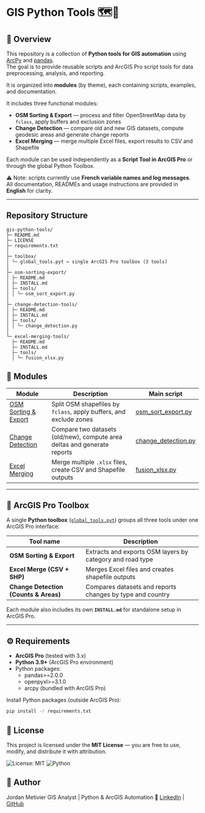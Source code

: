 # GIS Python Tools 🗺️🐍

## 📌 Overview
This repository is a collection of **Python tools for GIS automation** using  
[ArcPy](https://pro.arcgis.com/en/pro-app/arcpy/) and [pandas](https://pandas.pydata.org/).  
The goal is to provide reusable scripts and ArcGIS Pro script tools for data preprocessing, analysis, and reporting.  

It is organized into **modules** (by theme), each containing scripts, examples, and documentation.  

It includes three functional modules:
- **OSM Sorting & Export** — process and filter OpenStreetMap data by `fclass`, apply buffers and exclusion zones  
- **Change Detection** — compare old and new GIS datasets, compute geodesic areas and generate change reports  
- **Excel Merging** — merge multiple Excel files, export results to CSV and Shapefile  

Each module can be used independently as a **Script Tool in ArcGIS Pro** or through the global Python Toolbox.

⚠️ Note: scripts currently use **French variable names and log messages**.  
All documentation, READMEs and usage instructions are provided in **English** for clarity.

---

## Repository Structure
```
gis-python-tools/
├─ README.md
├─ LICENSE
├─ requirements.txt
│
├─ toolbox/
│ └─ global_tools.pyt ← single ArcGIS Pro toolbox (3 tools)
│
├─ osm-sorting-export/
│ ├─ README.md
│ ├─ INSTALL.md
│ ├─ tools/
│ │ └─ osm_sort_export.py
│
├─ change-detection-tools/
│ ├─ README.md
│ ├─ INSTALL.md
│ ├─ tools/
│ │ └─ change_detection.py
│
└─ excel-merging-tools/
  ├─ README.md
  ├─ INSTALL.md
  ├─ tools/
  │ └─ fusion_xlsx.py
```


## 🔧 Modules

| Module | Description | Main script |
|---------|--------------|--------------|
| [OSM Sorting & Export](osm-sorting-export/) | Split OSM shapefiles by `fclass`, apply buffers, and exclude zones | [osm_sort_export.py](osm-sorting-export/tools/osm_sort_export.py) |
| [Change Detection](change-detection-tools/) | Compare two datasets (old/new), compute area deltas and generate reports | [change_detection.py](change-detection/tools/change_detection.py) |
| [Excel Merging](excel-merging-tools/) | Merge multiple `.xlsx` files, create CSV and Shapefile outputs | [fusion_xlsx.py](excel-merging/tools/fusion_xlsx.py) |

---

## 🧰 ArcGIS Pro Toolbox
A single **Python toolbox** ([`global_tools.pyt`](global-py-toolbox/global_tools.pyt)) groups all three tools under one ArcGIS Pro interface:

| Tool name | Description |
|------------|--------------|
| **OSM Sorting & Export** | Extracts and exports OSM layers by category and road type |
| **Excel Merge (CSV + SHP)** | Merges Excel files and creates shapefile outputs |
| **Change Detection (Counts & Areas)** | Compares datasets and reports changes by type and country |

Each module also includes its own **`INSTALL.md`** for standalone setup in ArcGIS Pro.

---

## ⚙️ Requirements
- **ArcGIS Pro** (tested with 3.x)
- **Python 3.9+** (ArcGIS Pro environment)
- Python packages:
  - pandas>=2.0.0
  - openpyxl>=3.1.0
  - arcpy (bundled with ArcGIS Pro)

 Install Python packages (outside ArcGIS Pro):
```bash
pip install -r requirements.txt
```


## 📜 License

This project is licensed under the **MIT License** — you are free to use, modify, and distribute it with attribution.

![License: MIT](https://img.shields.io/badge/License-MIT-blue.svg)
![Python](https://img.shields.io/badge/Made%20with-Python-green.svg)


## 👤 Author

Jordan Metivier
GIS Analyst | Python & ArcGIS Automation
🔗 [LinkedIn](https://www.linkedin.com/in/jordan-m-52b404a5/)
 | [GitHub](https://github.com/jmetivier-gis/)
